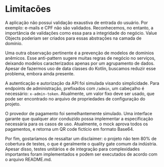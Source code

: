 # Limitacōes

A aplicação não possui validação exaustiva de entrada do usuário. Por exemplo: e-mails e CPF não são validados. Reconhecemos, no entanto, a importância de validações como essa para a integridade do negócio. Value Objects poderiam ser criados para essas abstrações na camada de domínio.

Uma outra observação pertinente é a prevenção de modelos de domínios anêmicos. Esse anti-pattern sugere muitas regras de negócio no serviços, deixando modelos caracterizados apenas por um agrupamento de dados. Apesar de fazermos uso de data classes do Kotlin, buscamos reduzir esse problema, embora ainda presente.

A autenticação e autorização da API foi simulada visando simplicidade. Para endpoints de administração, prefixados com `/admin`, um cabeçalho é necessário: `x-admin-token`. Atualmente, um valor fixo deve ser usado, que pode ser encontrado no arquivo de propriedades de configuração do projeto.

O provedor de pagamento foi semelhantemente simulado. Uma interface garante que qualquer ator conduzido possa implementar a especificação necessária para os casos de uso. Atualmente, o mock aprova todos os pagamentos, e retorna um QR code fictício em formato Base64.

Por fim, gostaríamos de ressaltar um disclaimer: o projeto não tem 80% de cobertura de testes, o que é geralmente o quality gate comum da indústria. Apesar disso, testes unitários e de integração para complexidades importantes foram implementados e podem ser executados de acordo com o arquivo README.md.
